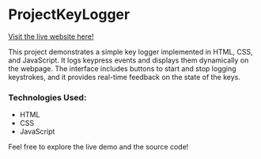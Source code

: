 # ProjectKeyLogger
[Visit the live website here!](https://yashbhande.github.io/ProjectKeyLogger/)

This project demonstrates a simple key logger implemented in HTML, CSS, and JavaScript. It logs keypress events and displays them dynamically on the webpage. The interface includes buttons to start and stop logging keystrokes, and it provides real-time feedback on the state of the keys.

### Technologies Used:
- HTML
- CSS
- JavaScript

Feel free to explore the live demo and the source code!

